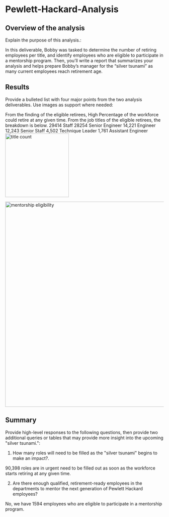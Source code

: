# Pewlett-Hackard-Analysis

## Overview of the analysis
Explain the purpose of this analysis.:</br>

In this deliverable, Bobby was tasked to determine the number of retiring employees per title, and identify employees who are eligible to participate in a mentorship program. Then, you’ll write a report that summarizes your analysis and helps prepare Bobby’s manager for the “silver tsunami” as many current employees reach retirement age.</br>

## Results
Provide a bulleted list with four major points from the two analysis deliverables. Use images as support where needed:

From the finding of the eligible retirees, High Percentage of the workforce could retire at any given time.
From the job titles of the eligible retirees, the breakdown is below.
29414 Staff
28254 Senior Engineer
14,221 Engineer
12,243 Senior Staff
4,502 Technique Leader
1,761 Assistant Engineer
</br><img width="202" alt="title count" src="https://user-images.githubusercontent.com/74282781/117108726-748b6b80-ad38-11eb-9f11-9264bc2b804a.png">

<img width="650" alt="mentorship eligibility" src="https://user-images.githubusercontent.com/74282781/117109243-35a9e580-ad39-11eb-97cb-a46b16e10445.png">


## Summary
Provide high-level responses to the following questions, then provide two additional queries or tables that may provide more insight into the upcoming "silver tsunami.":

1) How many roles will need to be filled as the "silver tsunami" begins to make an impact?.

90,398 roles are in urgent need to be filled out as soon as the workforce starts retiring at any given time.

2) Are there enough qualified, retirement-ready employees in the departments to mentor the next generation of Pewlett Hackard employees?

No, we have 1594 employees who are eligible to participate in a mentorship program.
